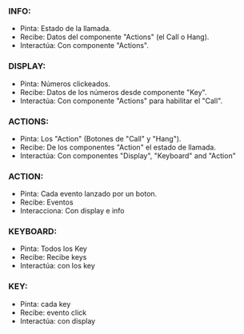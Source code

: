 ### INFO:

- Pinta: Estado de la llamada.
- Recibe: Datos del componente "Actions" (el Call o Hang).
- Interactúa: Con componente "Actions".

### DISPLAY:

- Pinta: Números clickeados.
- Recibe: Datos de los números desde componente "Key".
- Interactúa: Con componente "Actions" para habilitar el "Call".

### ACTIONS:

- Pinta: Los "Action" (Botones de "Call" y "Hang").
- Recibe: De los componentes "Action" el estado de llamada.
- Interactúa: Con componentes "Display", "Keyboard" and "Action"

### ACTION:

- Pinta: Cada evento lanzado por un boton.
- Recibe: Eventos
- Interacciona: Con display e info

### KEYBOARD:

- Pinta: Todos los Key
- Recibe: Recibe keys
- Interactúa: con los key

### KEY:

- Pinta: cada key
- Recibe: evento click
- Interactúa: con display
